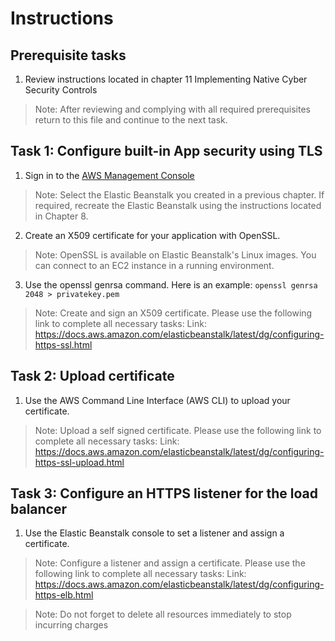 # Instructions

## Prerequisite tasks

1. Review instructions located in chapter 11 Implementing Native Cyber Security Controls
> Note: After reviewing and complying with all required prerequisites return to this file and continue to the next task.

## Task 1: Configure built-in App security using TLS

1.	Sign in to the [AWS Management Console](https://console.aws.amazon.com/console/)
> Note: Select the Elastic Beanstalk you created in a previous chapter. If required, recreate the Elastic Beanstalk using the instructions located in Chapter 8.
2. Create an X509 certificate for your application with OpenSSL.
> Note: OpenSSL is available on Elastic Beanstalk's Linux images. You can connect to an EC2 instance in a running environment.
3. Use the openssl genrsa command. Here is an example:
` openssl genrsa 2048 > privatekey.pem `
> Note: Create and sign an X509 certificate. Please use the following link to complete all necessary tasks: 
> Link: https://docs.aws.amazon.com/elasticbeanstalk/latest/dg/configuring-https-ssl.html

## Task 2: Upload certificate

1. Use the AWS Command Line Interface (AWS CLI) to upload your certificate.
> Note: Upload a self signed certificate. Please use the following link to complete all necessary tasks: 
> Link: https://docs.aws.amazon.com/elasticbeanstalk/latest/dg/configuring-https-ssl-upload.html

## Task 3: Configure an HTTPS listener for the load balancer

1. Use the Elastic Beanstalk console to set a listener and assign a certificate.
> Note: Configure a listener and assign a certificate. Please use the following link to complete all necessary tasks: 
> Link: https://docs.aws.amazon.com/elasticbeanstalk/latest/dg/configuring-https-elb.html

> Note: Do not forget to delete all resources immediately to stop incurring charges
